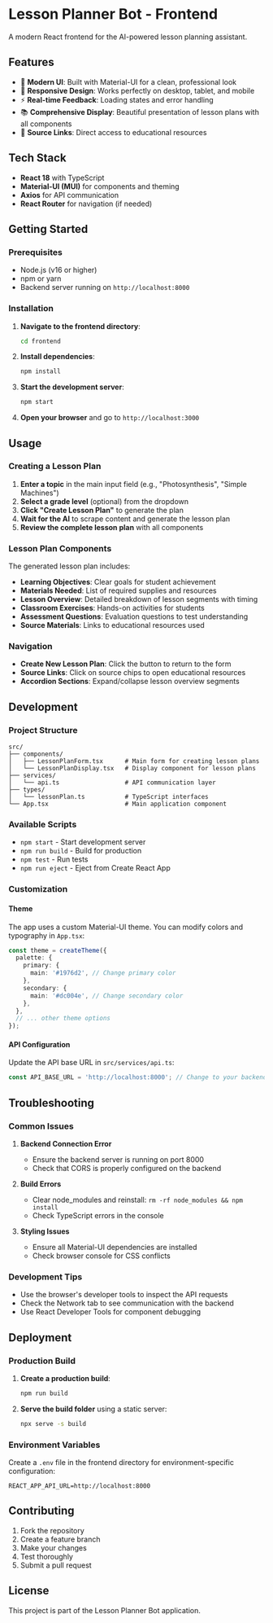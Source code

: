 # Lesson Planner Bot - Frontend

A modern React frontend for the AI-powered lesson planning assistant.

## Features

- 🎨 **Modern UI**: Built with Material-UI for a clean, professional look
- 📱 **Responsive Design**: Works perfectly on desktop, tablet, and mobile
- ⚡ **Real-time Feedback**: Loading states and error handling
- 📚 **Comprehensive Display**: Beautiful presentation of lesson plans with all components
- 🔗 **Source Links**: Direct access to educational resources

## Tech Stack

- **React 18** with TypeScript
- **Material-UI (MUI)** for components and theming
- **Axios** for API communication
- **React Router** for navigation (if needed)

## Getting Started

### Prerequisites

- Node.js (v16 or higher)
- npm or yarn
- Backend server running on `http://localhost:8000`

### Installation

1. **Navigate to the frontend directory**:
   ```bash
   cd frontend
   ```

2. **Install dependencies**:
   ```bash
   npm install
   ```

3. **Start the development server**:
   ```bash
   npm start
   ```

4. **Open your browser** and go to `http://localhost:3000`

## Usage

### Creating a Lesson Plan

1. **Enter a topic** in the main input field (e.g., "Photosynthesis", "Simple Machines")
2. **Select a grade level** (optional) from the dropdown
3. **Click "Create Lesson Plan"** to generate the plan
4. **Wait for the AI** to scrape content and generate the lesson plan
5. **Review the complete lesson plan** with all components

### Lesson Plan Components

The generated lesson plan includes:

- **Learning Objectives**: Clear goals for student achievement
- **Materials Needed**: List of required supplies and resources
- **Lesson Overview**: Detailed breakdown of lesson segments with timing
- **Classroom Exercises**: Hands-on activities for students
- **Assessment Questions**: Evaluation questions to test understanding
- **Source Materials**: Links to educational resources used

### Navigation

- **Create New Lesson Plan**: Click the button to return to the form
- **Source Links**: Click on source chips to open educational resources
- **Accordion Sections**: Expand/collapse lesson overview segments

## Development

### Project Structure

```
src/
├── components/
│   ├── LessonPlanForm.tsx      # Main form for creating lesson plans
│   └── LessonPlanDisplay.tsx   # Display component for lesson plans
├── services/
│   └── api.ts                  # API communication layer
├── types/
│   └── lessonPlan.ts           # TypeScript interfaces
└── App.tsx                     # Main application component
```

### Available Scripts

- `npm start` - Start development server
- `npm run build` - Build for production
- `npm test` - Run tests
- `npm run eject` - Eject from Create React App

### Customization

#### Theme

The app uses a custom Material-UI theme. You can modify colors and typography in `App.tsx`:

```typescript
const theme = createTheme({
  palette: {
    primary: {
      main: '#1976d2', // Change primary color
    },
    secondary: {
      main: '#dc004e', // Change secondary color
    },
  },
  // ... other theme options
});
```

#### API Configuration

Update the API base URL in `src/services/api.ts`:

```typescript
const API_BASE_URL = 'http://localhost:8000'; // Change to your backend URL
```

## Troubleshooting

### Common Issues

1. **Backend Connection Error**
   - Ensure the backend server is running on port 8000
   - Check that CORS is properly configured on the backend

2. **Build Errors**
   - Clear node_modules and reinstall: `rm -rf node_modules && npm install`
   - Check TypeScript errors in the console

3. **Styling Issues**
   - Ensure all Material-UI dependencies are installed
   - Check browser console for CSS conflicts

### Development Tips

- Use the browser's developer tools to inspect the API requests
- Check the Network tab to see communication with the backend
- Use React Developer Tools for component debugging

## Deployment

### Production Build

1. **Create a production build**:
   ```bash
   npm run build
   ```

2. **Serve the build folder** using a static server:
   ```bash
   npx serve -s build
   ```

### Environment Variables

Create a `.env` file in the frontend directory for environment-specific configuration:

```
REACT_APP_API_URL=http://localhost:8000
```

## Contributing

1. Fork the repository
2. Create a feature branch
3. Make your changes
4. Test thoroughly
5. Submit a pull request

## License

This project is part of the Lesson Planner Bot application.
